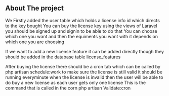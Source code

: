 
## About The project 
 We Firstly added the user table which holds a license info id which directs to the key bought
 You can buy the license key using the views of Laravel you should be signed up and signin to be able to do that 
 You can choose which one you want and then the equiments you want with it depends on which one you are choosing 

If we want to add a new license feature it can be added directly 
though they should be added in the database table license_features

After buying the license there should be a cron tab which can be called by php artisan schedule:work
to make sure the license is still valid it should be running everyminute when the license is invalid then the user will be able to do buy a new license 
as each user gets only one license 
This is the command that is called in the corn php artisan Validate:cron



